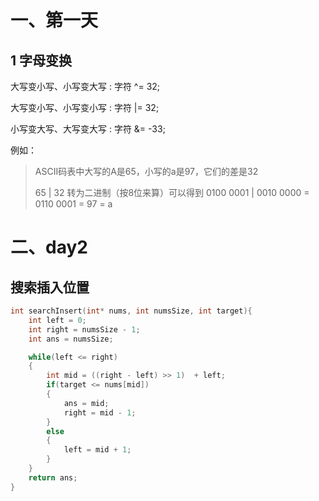 # 一、第一天

## 1 字母变换

大写变小写、小写变大写 : 字符 ^= 32;

大写变小写、小写变小写 : 字符 |= 32;

小写变大写、大写变大写 : 字符 &= -33;

例如：

> ASCII码表中大写的A是65，小写的a是97，它们的差是32
>
> 65 | 32 转为二进制（按8位来算）可以得到 0100 0001 | 0010 0000 = 0110 0001 = 97 = a



# 二、day2

## 搜索插入位置

[题目链接]: https://leetcode-cn.com/problems/search-insert-position/



```c
int searchInsert(int* nums, int numsSize, int target){
    int left = 0;
    int right = numsSize - 1;
    int ans = numsSize;

    while(left <= right)
    {
        int mid = ((right - left) >> 1)  + left;
        if(target <= nums[mid])
        {
            ans = mid;
            right = mid - 1;
        }
        else
        {
            left = mid + 1;
        }
    }    
    return ans;
}
```


